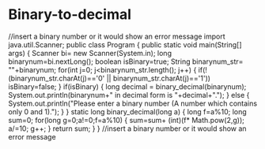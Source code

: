 # Binary-to-decimal

//insert a binary number or it would show an error message
import java.util.Scanner;
public class Program
{
    public static void main(String[] args) {
        Scanner bi= new Scanner(System.in);
        long binarynum=bi.nextLong();
        boolean isBinary=true;
        String binarynum_str= ""+binarynum;
        for(int j=0; j<binarynum_str.length(); j++)
        {
           if(!(binarynum_str.charAt(j)=='0' || binarynum_str.charAt(j)=='1'))
               isBinary=false;
        }
        if(isBinary)
        {
        long decimal = binary_decimal(binarynum);
        System.out.println(binarynum+" in decimal form is "+decimal+".");
        }
        else
        {
            System.out.println("Please enter a binary number (A number which contains only 0 and 1).");
        }
    }
    static long binary_decimal(long a)
    {
        long f=a%10;
        long sum=0;
        for(long g=0;a!=0;f=a%10)
        {
            sum=sum+ (int)(f* Math.pow(2,g));
            a/=10;
            g++;
        }
        return sum;
    }
}
//insert a binary number or it would show an error message

